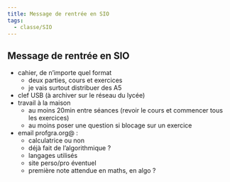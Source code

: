 ```yaml
---
title: Message de rentrée en SIO
tags:
  - classe/SIO
---
```


## Message de rentrée en SIO

- cahier, de n’importe quel format
  - deux parties, cours et exercices
  - je vais surtout distribuer des A5
- clef USB (à archiver sur le réseau du lycée)
- travail à la maison
  - au moins 20min entre séances (revoir le cours et commencer tous les exercices)
  - au moins poser une question si blocage sur un exercice
- email profgra.org@ :
  - calculatrice ou non
  - déjà fait de l’algorithmique ?
  - langages utilisés
  - site perso/pro éventuel
  - première note attendue en maths, en algo ?